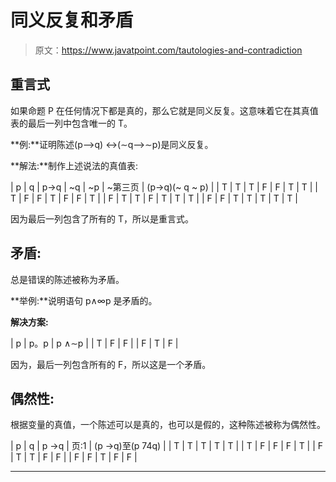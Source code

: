 # 同义反复和矛盾

> 原文：<https://www.javatpoint.com/tautologies-and-contradiction>

## 重言式

如果命题 P 在任何情况下都是真的，那么它就是同义反复。这意味着它在其真值表的最后一列中包含唯一的 T。

**例:**证明陈述(p⟶q) ↔(∼q⟶∼p)是同义反复。

**解法:**制作上述说法的真值表:

| p | q | p→q | ~q | ~p | ~第三页 | (p→q)(~ q ~ p) |
| T | T | T | F | F | T | T |
| T | F | F | T | F | F | T |
| F | T | T | F | T | T | T |
| F | F | T | T | T | T | T |

因为最后一列包含了所有的 T，所以是重言式。

## 矛盾:

总是错误的陈述被称为矛盾。

**举例:**说明语句 p∧∞p 是矛盾的。

**解决方案:**

| p | p。p | p ∧∼p |
| T | F | F |
| F | T | F |

因为，最后一列包含所有的 F，所以这是一个矛盾。

## 偶然性:

根据变量的真值，一个陈述可以是真的，也可以是假的，这种陈述被称为偶然性。

| p | q | p →q | 页:1 | (p →q)至(p 74q) |
| T | T | T | T | T |
| T | F | F | F | T |
| F | T | T | F | F |
| F | F | T | F | F |

* * *